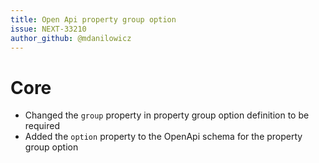 ```yaml
---
title: Open Api property group option
issue: NEXT-33210
author_github: @mdanilowicz
---
```

# Core
* Changed the `group` property in property group option definition to be required
* Added the `option` property to the OpenApi schema for the property group option